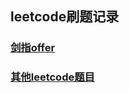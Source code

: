 ## leetcode刷题记录

### [剑指offer](https://github.com/HalfCoke/leetcode/tree/master/src/main/java/leetcode/offer)

### [其他leetcode题目](https://github.com/HalfCoke/leetcode/tree/master/src/main/java/leetcode/common)